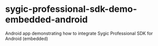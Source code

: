 # sygic-professional-sdk-demo-embedded-android
Android app demonstrating how to integrate Sygic Professional SDK for Android (embedded)
